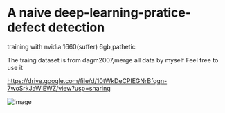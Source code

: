 # A naive deep-learning-pratice-defect detection

training with nvidia 1660(suffer) 6gb,pathetic

The traing dataset is from dagm2007,merge all data by myself 
Feel free to use it 

https://drive.google.com/file/d/10tWkDeCPlEGNrBfqqn-7woSrkJaWlEWZ/view?usp=sharing

![image](https://github.com/ga544523/deep-learning-pratice/blob/main/flow.png?raw=true)
